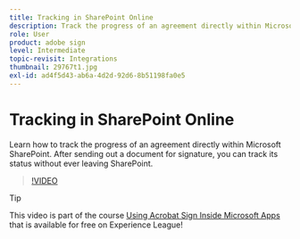 ```yaml
---
title: Tracking in SharePoint Online
description: Track the progress of an agreement directly within Microsoft Sharepoint
role: User
product: adobe sign
level: Intermediate
topic-revisit: Integrations
thumbnail: 29767t1.jpg
exl-id: ad4f5d43-ab6a-4d2d-92d6-8b51198fa0e5
---
```

# Tracking in SharePoint Online

Learn how to track the progress of an agreement directly within Microsoft SharePoint. After sending out a document for signature, you can track its status without ever leaving SharePoint.

>[!VIDEO](https://video.tv.adobe.com/v/29767t1?hidetitle=true)

>[!TIP]
>
>This video is part of the course [Using Acrobat Sign Inside Microsoft Apps](https://experienceleague.adobe.com/?recommended=Sign-U-1-2020.2) that is available for free on Experience League!
